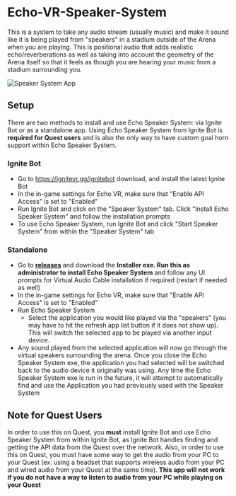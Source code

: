 # Echo-VR-Speaker-System

This is a system to take any audio stream (usually music) and make it sound like it is being played from "speakers" in a stadium outside of the Arena when you are playing. This is positional audio that adds realistic echo/reverberations as well as taking into account the geometry of the Arena itself so that it feels as though you are hearing your music from a stadium surrounding you.

![Speaker System App](https://github.com/iblowatsports/Echo-VR-Speaker-System/blob/main/EchoSpeakerSystemV0_4_0.png?raw=true)

  
 ## Setup
 There are two methods to install and use Echo Speaker System: via Ignite Bot or as a standalone app. Using Echo Speaker System from Ignite Bot is **required for Quest users** and is also the only way to have custom goal horn support within Echo Speaker System.
 
 ### Ignite Bot
 * Go to https://ignitevr.gg/ignitebot download, and install the latest Ignite Bot
 * In the in-game settings for Echo VR, make sure that "Enable API Access" is set to "Enabled"
 * Run Ignite Bot and click on the "Speaker System" tab. Click "Install Echo Speaker System" and follow the installation prompts
 * To use Echo Speaker System, run Ignite Bot and click "Start Speaker System" from within the "Speaker System" tab
 
 ### Standalone
 * Go to **[releases](https://github.com/iblowatsports/Echo-VR-Speaker-System/releases/latest)** and download the **Installer exe. Run this as administrator to install Echo Speaker System** and follow any UI prompts for Virtual Audio Cable installation if required (restart if needed as well)
 * In the in-game settings for Echo VR, make sure that "Enable API Access" is set to "Enabled"
 * Run Echo Speaker System
   * Select the application you would like played via the "speakers" (you may have to hit the refresh app list button if it does not show up). This will switch the selected app to be played via another input device. 
* Any sound played from the selected application will now go through the virtual speakers surrounding the arena. Once you close the Echo Speaker System exe, the application you had selected will be switched back to the audio device it originally was using. Any time the Echo Speaker System exe is run in the future, it will attempt to automatically find and use the Application you had previously used with the Speaker System

## Note for Quest Users
In order to use this on Quest, you **must** install Ignite Bot and use Echo Speaker System from within Ignite Bot, as Ignite Bot handles finding and getting the API data from the Quest over the network. Also, in order to use this on Quest, you must have some way to get the audio from your PC to your Quest (ex: using a headset that supports wireless audio from your PC and wired audio from your Quest at the same time). **This app will not work if you do not have a way to listen to audio from your PC while playing on your Quest**
